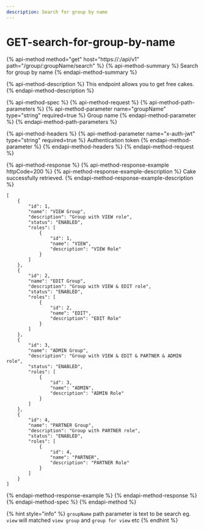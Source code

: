 ```yaml
---
description: Search for group by name
---
```


# GET-search-for-group-by-name

{% api-method method="get" host="https://<host>:<port>/api/v1" path="/group/:groupName/search" %}
{% api-method-summary %}
Search for group by name
{% endapi-method-summary %}

{% api-method-description %}
This endpoint allows you to get free cakes.
{% endapi-method-description %}

{% api-method-spec %}
{% api-method-request %}
{% api-method-path-parameters %}
{% api-method-parameter name="groupName" type="string" required=true %}
Group name
{% endapi-method-parameter %}
{% endapi-method-path-parameters %}

{% api-method-headers %}
{% api-method-parameter name="x-auth-jwt" type="string" required=true %}
Authentication token 
{% endapi-method-parameter %}
{% endapi-method-headers %}
{% endapi-method-request %}

{% api-method-response %}
{% api-method-response-example httpCode=200 %}
{% api-method-response-example-description %}
Cake successfully retrieved.
{% endapi-method-response-example-description %}

```
[
    {
        "id": 1,
        "name": "VIEW Group",
        "description": "Group with VIEW role",
        "status": "ENABLED",
        "roles": [
            {
                "id": 1,
                "name": "VIEW",
                "description": "VIEW Role"
            }
        ]
    },
    {
        "id": 2,
        "name": "EDIT Group",
        "description": "Group with VIEW & EDIT role",
        "status": "ENABLED",
        "roles": [
            {
                "id": 2,
                "name": "EDIT",
                "description": "EDIT Role"
            }
        ]
    },
    {
        "id": 3,
        "name": "ADMIN Group",
        "description": "Group with VIEW & EDIT & PARTNER & ADMIN role",
        "status": "ENABLED",
        "roles": [
            {
                "id": 3,
                "name": "ADMIN",
                "description": "ADMIN Role"
            }
        ]
    },
    {
        "id": 4,
        "name": "PARTNER Group",
        "description": "Group with PARTNER role",
        "status": "ENABLED",
        "roles": [
            {
                "id": 4,
                "name": "PARTNER",
                "description": "PARTNER Role"
            }
        ]
    }
]
```
{% endapi-method-response-example %}
{% endapi-method-response %}
{% endapi-method-spec %}
{% endapi-method %}

{% hint style="info" %}
`groupName` path parameter is text to be search eg. `view` will matched `view group` and `group for view` etc
{% endhint %}


